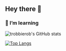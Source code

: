 ## Hey there 👋
### 🌱 I’m learning

![trobbierob's GitHub stats](https://github-readme-stats.vercel.app/api?username=trobbierob&show_icons=true)

[![Top Langs](https://github-readme-stats.vercel.app/api/top-langs/?username=trobbierob&layout=compact)](https://github.com/trobbierob/github-readme-stats)

<!--
**trobbierob/trobbierob** is a ✨ _special_ ✨ repository because its `README.md` (this file) appears on your GitHub profile.

Here are some ideas to get you started:

- 🔭 I’m currently working on ...
- 🌱 I’m currently learning ...
- 👯 I’m looking to collaborate on ...
- 🤔 I’m looking for help with ...
- 💬 Ask me about ...
- 📫 How to reach me: ...
- 😄 Pronouns: ...
- ⚡ Fun fact: ...
-->
